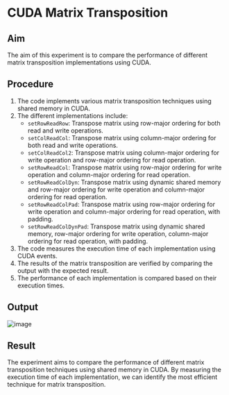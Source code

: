 # CUDA Matrix Transposition
## Aim
The aim of this experiment is to compare the performance of different matrix transposition implementations using CUDA.

## Procedure
1. The code implements various matrix transposition techniques using shared memory in CUDA.
2. The different implementations include:
   - `setRowReadRow`: Transpose matrix using row-major ordering for both read and write operations.
   - `setColReadCol`: Transpose matrix using column-major ordering for both read and write operations.
   - `setColReadCol2`: Transpose matrix using column-major ordering for write operation and row-major ordering for read operation.
   - `setRowReadCol`: Transpose matrix using row-major ordering for write operation and column-major ordering for read operation.
   - `setRowReadColDyn`: Transpose matrix using dynamic shared memory and row-major ordering for write operation and column-major ordering for read operation.
   - `setRowReadColPad`: Transpose matrix using row-major ordering for write operation and column-major ordering for read operation, with padding.
   - `setRowReadColDynPad`: Transpose matrix using dynamic shared memory, row-major ordering for write operation, column-major ordering for read operation, with padding.
3. The code measures the execution time of each implementation using CUDA events.
4. The results of the matrix transposition are verified by comparing the output with the expected result.
5. The performance of each implementation is compared based on their execution times.

## Output

![image](https://github.com/Marinto-Richee/Parallel-Computing-Architecture/assets/65499285/65657470-fbdb-4c1c-881a-2b1bd6eb1e97)


## Result
The experiment aims to compare the performance of different matrix transposition techniques using shared memory in CUDA. By measuring the execution time of each implementation, we can identify the most efficient technique for matrix transposition.

